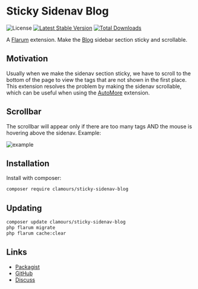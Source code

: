 # Sticky Sidenav Blog

![License](https://img.shields.io/badge/license-MIT-blue.svg) [![Latest Stable Version](https://img.shields.io/packagist/v/clamours/sticky-sidenav-blog.svg)](https://packagist.org/packages/clamours/sticky-sidenav-blog) [![Total Downloads](https://img.shields.io/packagist/dt/clamours/sticky-sidenav-blog.svg)](https://packagist.org/packages/clamours/sticky-sidenav-blog)

A [Flarum](http://flarum.org)  extension. Make the [Blog](https://github.com/v17development/flarum-blog) sidebar section sticky and scrollable.

## Motivation

Usually when we make the sidenav section sticky, we have to scroll to the bottom of the page to view the tags that are not shown in the first place. This extension resolves the problem by making the sidenav scrollable, which can be useful when using the [AutoMore](https://github.com/noriods/automore) extension.

## Scrollbar

The scrollbar will appear only if there are too many tags AND the mouse is hovering above the sidenav. Example:

![example](https://user-images.githubusercontent.com/32540679/163013496-24d16893-b3af-46fb-9b80-3b11e66940c7.gif)


## Installation

Install with composer:

```sh
composer require clamours/sticky-sidenav-blog
```

## Updating

```sh
composer update clamours/sticky-sidenav-blog
php flarum migrate
php flarum cache:clear
```

## Links

- [Packagist](https://packagist.org/packages/ecnu-im/sticky-sidenav)
- [GitHub](https://github.com/ECNU-Forum/sticky-sidenav)
- [Discuss](https://discuss.flarum.org/d/30579-sticky-sidenav)
